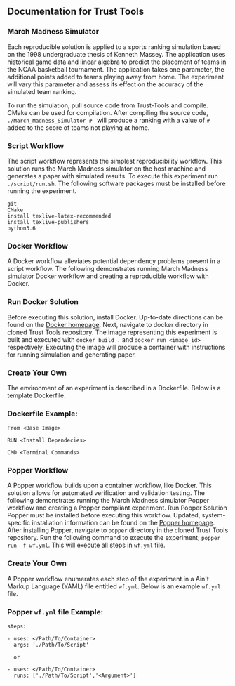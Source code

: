 ## Documentation for Trust Tools
### March Madness Simulator

Each reproducible solution is applied to a sports ranking simulation based on the 1998 undergraduate thesis of Kenneth Massey. The application uses historical game data and linear algebra to predict the placement of teams in the NCAA basketball tournament. The application takes one parameter, the additional points added to teams playing away from home. The experiment will vary this parameter and assess its effect on the accuracy of the simulated team ranking.

To run the simulation, pull source code from Trust-Tools and compile. CMake can be used for compilation. After compiling the source code, ```./March_Madness_Simulator # ``` will produce a ranking with a value of ```#``` added to the score of teams not playing at home.

### Script Workflow
The script workflow represents the simplest reproducibility workflow. This solution runs the March Madness simulator on the host machine and generates a paper with simulated results. To execute this experiment run ```./script/run.sh```. The following software packages must be installed before running the experiment.

```
git
CMake
install texlive-latex-recommended
install texlive-publishers 
python3.6
```

### Docker Workflow
A Docker workflow alleviates potential dependency problems present in a script workflow. The following demonstrates running March Madness simulator Docker workflow and creating a reproducible workflow with Docker.
### Run Docker Solution
Before executing this solution, install Docker. Up-to-date directions can be found on the [Docker homepage](https://docs.docker.com/get-docker/). Next, navigate to docker directory in cloned Trust Tools repository. The image representing this experiment is built and executed with ```docker build .``` and ```docker run <image_id>``` respectively. Executing the image will produce a container with instructions for running simulation and generating paper.
### Create Your Own
The environment of an experiment is described in a Dockerfile. Below is a template Dockerfile.
### Dockerfile Example:
```
From <Base Image>

RUN <Install Dependecies>    

CMD <Terminal Commands>
```

### Popper Workflow
A Popper workflow builds upon a container workflow, like Docker. This solution allows for automated verification and validation testing. The following demonstrates running the March Madness simulator Popper workflow and creating a Popper compliant experiment.
Run Popper Solution
Popper must be installed before executing this workflow. Updated, system-specific installation information can be found on the  [Popper homepage](https://falsifiable.us/). After installing Popper, navigate to ```popper``` directory in the cloned Trust Tools repository. Run the following command to execute the experiment; ```popper run -f wf.yml```. This will execute all steps in ```wf.yml``` file.
### Create Your Own
A Popper workflow enumerates each step of the experiment in a Ain't Markup Language (YAML) file entitled ```wf.yml```. Below is an example ```wf.yml``` file.

### Popper ```wf.yml``` file Example:

```
steps:

- uses: </Path/To/Container>
  args: './Path/To/Script'
  
  or

- uses: </Path/To/Container>
  runs: ['./Path/To/Script','<Argument>']

```
